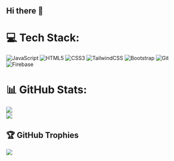 ## Hi there 👋

 
# 💻 Tech Stack:
![JavaScript](https://img.shields.io/badge/javascript-%23323330.svg?style=for-the-badge&logo=javascript&logoColor=%23F7DF1E)  ![HTML5](https://img.shields.io/badge/html5-%23E34F26.svg?style=for-the-badge&logo=html5&logoColor=white)  ![CSS3](https://img.shields.io/badge/css3-%231572B6.svg?style=for-the-badge&logo=css3&logoColor=white) ![TailwindCSS](https://img.shields.io/badge/tailwindcss-%2338B2AC.svg?style=for-the-badge&logo=tailwind-css&logoColor=white) ![Bootstrap](https://img.shields.io/badge/bootstrap-%238511FA.svg?style=for-the-badge&logo=bootstrap&logoColor=white)  ![Git](https://img.shields.io/badge/git-%23F05033.svg?style=for-the-badge&logo=git&logoColor=white)  ![Firebase](https://img.shields.io/badge/firebase-%23039BE5.svg?style=for-the-badge&logo=firebase) 




# 📊 GitHub Stats:
![](https://github-readme-stats.vercel.app/api?username=MrLakxh&theme=radical&hide_border=true&include_all_commits=false&count_private=true)<br/>
![](https://github-readme-streak-stats.herokuapp.com/?user=MrLakxh&theme=radical&hide_border=true&include_all_push=false)<br/>



## 🏆 GitHub Trophies
![](https://github-profile-trophy.vercel.app/?username=MrLakxh&theme=merko&no-frame=true&no-bg=true&margin-w=4)
